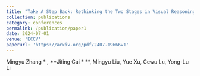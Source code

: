```yaml
---
title: "Take A Step Back: Rethinking the Two Stages in Visual Reasoning"
collection: publications
category: conferences
permalink: /publication/paper1
date: 2024-07-01
venue: 'ECCV'
paperurl: 'https://arxiv.org/pdf/2407.19666v1'
---
```


Mingyu Zhang * , **Jiting Cai * **, Mingyu Liu, Yue Xu, Cewu Lu, Yong-Lu Li 

